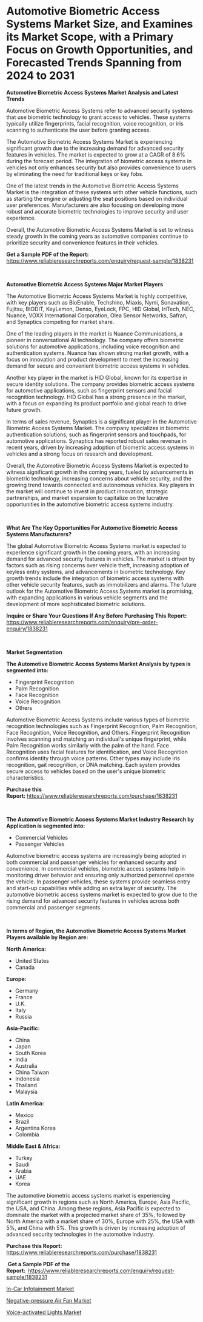 <p><h1>Automotive Biometric Access Systems Market Size, and Examines its Market Scope, with a Primary Focus on Growth Opportunities, and Forecasted Trends Spanning from 2024 to 2031</h1></p><p><strong>Automotive Biometric Access Systems Market Analysis and Latest Trends</strong></p>
<p><p>Automotive Biometric Access Systems refer to advanced security systems that use biometric technology to grant access to vehicles. These systems typically utilize fingerprints, facial recognition, voice recognition, or iris scanning to authenticate the user before granting access. </p><p>The Automotive Biometric Access Systems Market is experiencing significant growth due to the increasing demand for advanced security features in vehicles. The market is expected to grow at a CAGR of 8.6% during the forecast period. The integration of biometric access systems in vehicles not only enhances security but also provides convenience to users by eliminating the need for traditional keys or key fobs.</p><p>One of the latest trends in the Automotive Biometric Access Systems Market is the integration of these systems with other vehicle functions, such as starting the engine or adjusting the seat positions based on individual user preferences. Manufacturers are also focusing on developing more robust and accurate biometric technologies to improve security and user experience.</p><p>Overall, the Automotive Biometric Access Systems Market is set to witness steady growth in the coming years as automotive companies continue to prioritize security and convenience features in their vehicles.</p></p>
<p><strong>Get a Sample PDF of the Report:&nbsp;</strong> <a href="https://www.reliableresearchreports.com/enquiry/request-sample/1838231">https://www.reliableresearchreports.com/enquiry/request-sample/1838231</a></p>
<p>&nbsp;</p>
<p><strong>Automotive Biometric Access Systems Major Market Players</strong></p>
<p><p>The Automotive Biometric Access Systems Market is highly competitive, with key players such as BioEnable, Techshino, Miaxis, Nymi, Sonavation, Fujitsu, BIODIT, KeyLemon, Denso, EyeLock, FPC, HID Global, IriTech, NEC, Nuance, VOXX International Corporation, Olea Sensor Networks, Safran, and Synaptics competing for market share.</p><p>One of the leading players in the market is Nuance Communications, a pioneer in conversational AI technology. The company offers biometric solutions for automotive applications, including voice recognition and authentication systems. Nuance has shown strong market growth, with a focus on innovation and product development to meet the increasing demand for secure and convenient biometric access systems in vehicles.</p><p>Another key player in the market is HID Global, known for its expertise in secure identity solutions. The company provides biometric access systems for automotive applications, such as fingerprint sensors and facial recognition technology. HID Global has a strong presence in the market, with a focus on expanding its product portfolio and global reach to drive future growth.</p><p>In terms of sales revenue, Synaptics is a significant player in the Automotive Biometric Access Systems Market. The company specializes in biometric authentication solutions, such as fingerprint sensors and touchpads, for automotive applications. Synaptics has reported robust sales revenue in recent years, driven by increasing adoption of biometric access systems in vehicles and a strong focus on research and development.</p><p>Overall, the Automotive Biometric Access Systems Market is expected to witness significant growth in the coming years, fueled by advancements in biometric technology, increasing concerns about vehicle security, and the growing trend towards connected and autonomous vehicles. Key players in the market will continue to invest in product innovation, strategic partnerships, and market expansion to capitalize on the lucrative opportunities in the automotive biometric access systems industry.</p></p>
<p>&nbsp;</p>
<p><strong>What Are The Key Opportunities For Automotive Biometric Access Systems Manufacturers?</strong></p>
<p><p>The global Automotive Biometric Access Systems market is expected to experience significant growth in the coming years, with an increasing demand for advanced security features in vehicles. The market is driven by factors such as rising concerns over vehicle theft, increasing adoption of keyless entry systems, and advancements in biometric technology. Key growth trends include the integration of biometric access systems with other vehicle security features, such as immobilizers and alarms. The future outlook for the Automotive Biometric Access Systems market is promising, with expanding applications in various vehicle segments and the development of more sophisticated biometric solutions.</p></p>
<p><strong>Inquire or Share Your Questions If Any Before Purchasing This Report:</strong> <a href="https://www.reliableresearchreports.com/enquiry/pre-order-enquiry/1838231">https://www.reliableresearchreports.com/enquiry/pre-order-enquiry/1838231</a></p>
<p>&nbsp;</p>
<p><strong>Market Segmentation</strong></p>
<p><strong>The Automotive Biometric Access Systems Market Analysis by types is segmented into:</strong></p>
<p><ul><li>Fingerprint Recognition</li><li>Palm Recognition</li><li>Face Recognition</li><li>Voice Recognition</li><li>Others</li></ul></p>
<p><p>Automotive Biometric Access Systems include various types of biometric recognition technologies such as Fingerprint Recognition, Palm Recognition, Face Recognition, Voice Recognition, and Others. Fingerprint Recognition involves scanning and matching an individual's unique fingerprint, while Palm Recognition works similarly with the palm of the hand. Face Recognition uses facial features for identification, and Voice Recognition confirms identity through voice patterns. Other types may include iris recognition, gait recognition, or DNA matching. Each system provides secure access to vehicles based on the user's unique biometric characteristics.</p></p>
<p><strong>Purchase this Report:&nbsp;</strong><a href="https://www.reliableresearchreports.com/purchase/1838231">https://www.reliableresearchreports.com/purchase/1838231</a></p>
<p>&nbsp;</p>
<p><strong>The Automotive Biometric Access Systems Market Industry Research by Application is segmented into:</strong></p>
<p><ul><li>Commercial Vehicles</li><li>Passenger Vehicles</li></ul></p>
<p><p>Automotive biometric access systems are increasingly being adopted in both commercial and passenger vehicles for enhanced security and convenience. In commercial vehicles, biometric access systems help in monitoring driver behavior and ensuring only authorized personnel operate the vehicle. In passenger vehicles, these systems provide seamless entry and start-up capabilities while adding an extra layer of security. The automotive biometric access systems market is expected to grow due to the rising demand for advanced security features in vehicles across both commercial and passenger segments.</p></p>
<p>&nbsp;</p>
<p><strong>In terms of Region, the Automotive Biometric Access Systems Market Players available by Region are:</strong></p>
<p>
    <p> <strong> North America: </strong>
        <ul>
            <li>United States</li>
            <li>Canada</li>
        </ul>
        </p> 
    <p> <strong> Europe: </strong>
        <ul>
            <li>Germany</li>
            <li>France</li>
            <li>U.K.</li>
            <li>Italy</li>
            <li>Russia</li>
        </ul>
        </p> 
    <p> <strong> Asia-Pacific: </strong>
        <ul>
            <li>China</li>
            <li>Japan</li>
            <li>South Korea</li>
            <li>India</li>
            <li>Australia</li>
            <li>China Taiwan</li>
            <li>Indonesia</li>
            <li>Thailand</li>
            <li>Malaysia</li>
        </ul>
        </p> 
    <p> <strong> Latin America: </strong>
        <ul>
            <li>Mexico</li>
            <li>Brazil</li>
            <li>Argentina Korea</li>
            <li>Colombia</li>
        </ul>
        </p> 
    <p> <strong> Middle East & Africa: </strong>
        <ul>
            <li>Turkey</li>
            <li>Saudi</li>
            <li>Arabia</li>
            <li>UAE</li>
            <li>Korea</li>
        </ul>
    </p>
    </p>
<p><p>The automotive biometric access systems market is experiencing significant growth in regions such as North America, Europe, Asia Pacific, the USA, and China. Among these regions, Asia Pacific is expected to dominate the market with a projected market share of 35%, followed by North America with a market share of 30%, Europe with 25%, the USA with 5%, and China with 5%. This growth is driven by increasing adoption of advanced security technologies in the automotive industry.</p></p>
<p><strong>Purchase this Report: </strong><a href="https://www.reliableresearchreports.com/purchase/1838231">https://www.reliableresearchreports.com/purchase/1838231</a></p>
<p>&nbsp;<strong>Get a Sample PDF of the Report:&nbsp;&nbsp;</strong><a href="https://www.reliableresearchreports.com/enquiry/request-sample/1838231">https://www.reliableresearchreports.com/enquiry/request-sample/1838231</a></p>
<p><strong></strong></p>
<p><p><a href="https://github.com/beatblasta/Market-Research-Report-List-2/blob/main/in-car-infotainment-market.md">In-Car Infotainment Market</a></p><p><a href="https://view.publitas.com/reportprime-1/negative-pressure-air-fan-market-size-growth-outlook-from-2023-to-2030-projecting-at-markets-trends-analysis-by-application-regional-outlook-and-revenue/">Negative-pressure Air Fan Market</a></p><p><a href="https://view.publitas.com/reportprime-1/voice-activated-lights-market-research-report-provides-thorough-industry-overview-which-offers-an-in-depth-analysis-of-product-trends-and-new-market-divisions/">Voice-activated Lights Market</a></p></p>
